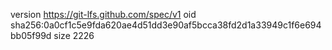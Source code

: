 version https://git-lfs.github.com/spec/v1
oid sha256:0a0cf1c5e9fda620ae4d51dd3e90af5bcca38fd2d1a33949c1f6e694bb05f99d
size 2226
